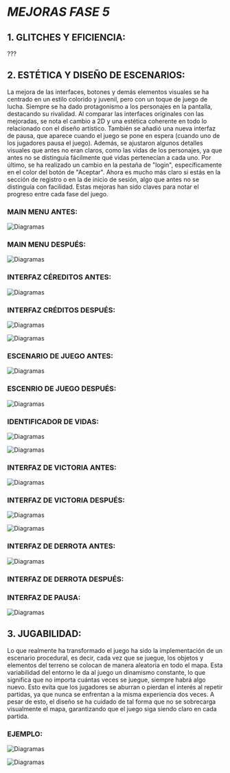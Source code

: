# *MEJORAS FASE 5*
## 1. GLITCHES Y EFICIENCIA: 

???

## 2. ESTÉTICA  Y DISEÑO DE ESCENARIOS:

La mejora de las interfaces, botones y demás elementos visuales se ha centrado en un estilo colorido y juvenil, pero con un toque de juego de lucha. Siempre se ha dado protagonismo a los personajes en la pantalla, destacando su rivalidad. Al comparar las interfaces originales con las mejoradas, se nota el cambio a 2D y una estética coherente en todo lo relacionado con el diseño artístico. También se añadió una nueva interfaz de pausa, que aparece cuando el juego se pone en espera (cuando uno de los jugadores pausa el juego). Además, se ajustaron algunos detalles visuales que antes no eran claros, como las vidas de los personajes, ya que antes no se distinguía fácilmente qué vidas pertenecían a cada uno. Por último, se ha realizado un cambio en la pestaña de "login", específicamente en el color del botón de "Aceptar". Ahora es mucho más claro si estás en la sección de registro o en la de inicio de sesión, algo que antes no se distinguía con facilidad. Estas mejoras han sido claves para notar el progreso entre cada fase del juego.

### MAIN MENU ANTES:

![Diagramas](IMAGENES_README/pantallainIcio.png)

### MAIN MENU DESPUÉS:

![Diagramas](IMAGENES_README/MAINMENUinterfaz.png)

### INTERFAZ CÉREDITOS ANTES:

![Diagramas](IMAGENES_README/CREDITOSBORRADOR.png)

### INTERFAZ CRÉDITOS DESPUÉS:

![Diagramas](IMAGENES_README/CREDITOSinterfaz.png)

![Diagramas](IMAGENES_README/ControlImagen.jpg)

### ESCENARIO DE JUEGO ANTES:

![Diagramas](IMAGENES_README/ESCENARIOCUADRADOS.png)

### ESCENRIO DE JUEGO DESPUÉS:

![Diagramas](IMAGENES_README/GameImagen.png)

### IDENTIFICADOR DE VIDAS:

![Diagramas](IMAGENES_README/OSOVIDASDEF.png)

![Diagramas](IMAGENES_README/VIDASCONEJO.png)

### INTERFAZ DE VICTORIA ANTES:

![Diagramas](IMAGENES_README/pantallaVictoria.png)

### INTERFAZ DE VICTORIA DESPUÉS:

![Diagramas](IMAGENES_README/Player1WinsImagen.png)

![Diagramas](IMAGENES_README/Player2WinsImagen.png)

### INTERFAZ DE DERROTA ANTES:

![Diagramas](IMAGENES_README/pantallaDerrota.png)

### INTERFAZ DE DERROTA DESPUÉS:
### INTERFAZ DE PAUSA:

![Diagramas](IMAGENES_README/PAUSAinterfaz.png)

## 3. JUGABILIDAD: 

Lo que realmente ha transformado el juego ha sido la implementación de un escenario procedural, es decir, cada vez que se juegue, los objetos y elementos del terreno se colocan de manera aleatoria en todo el mapa. Esta variabilidad del entorno le da al juego un dinamismo constante, lo que significa que no importa cuántas veces se juegue, siempre habrá algo nuevo. Esto evita que los jugadores se aburran o pierdan el interés al repetir partidas, ya que nunca se enfrentan a la misma experiencia dos veces. A pesar de esto, el diseño se ha cuidado de tal forma que no se sobrecarga visualmente el mapa, garantizando que el juego siga siendo claro en cada partida.

### EJEMPLO: 

![Diagramas](IMAGENES_README/ESCENARIOEJEM1.png)

![Diagramas](IMAGENES_README/ESCENARIOEJEM2.png)
